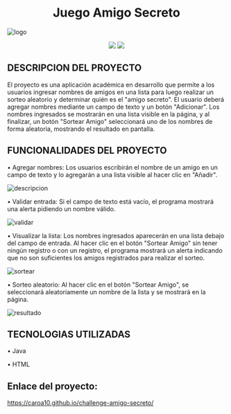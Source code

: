 <h1 align="center">Juego Amigo Secreto</h1>

![logo](https://github.com/user-attachments/assets/5f5b33bb-cc49-4c29-94d6-592752e498b1)

<p align="center">
<img src="https://img.shields.io/badge/ESTADO-EN%20DESARROLLO-green?style=plastic">
<img src="https://img.shields.io/badge/VERSION-ACADEMICA-blue?style=plastic">
</p>

## DESCRIPCION DEL PROYECTO

El proyecto es una aplicación académica en desarrollo que permite a los usuarios ingresar nombres de amigos en una lista para luego realizar un sorteo aleatorio y determinar quién es el "amigo secreto".
El usuario deberá agregar nombres mediante un campo de texto y un botón "Adicionar". Los nombres ingresados se mostrarán en una lista visible en la página, y al finalizar, un botón "Sortear Amigo" seleccionará uno de los nombres de forma aleatoria, mostrando el resultado en pantalla.

## FUNCIONALIDADES DEL PROYECTO

•	Agregar nombres: Los usuarios escribirán el nombre de un amigo en un campo de texto y lo agregarán a una lista visible al hacer clic en "Añadir".

![descripcion](https://github.com/user-attachments/assets/5f2d24d2-98a5-459b-a1e2-0eee67ca01fc)

•	Validar entrada: Si el campo de texto está vacío, el programa mostrará una alerta pidiendo un nombre válido.

![validar](https://github.com/user-attachments/assets/c583b5cc-a78f-4f28-a8f9-d9dedeb36c60)


•	Visualizar la lista: Los nombres ingresados aparecerán en una lista debajo del campo de entrada. Al hacer clic en el botón "Sortear Amigo" sin tener ningún registro o con un registro, el programa mostrará un alerta indicando que no son suficientes los amigos registrados para realizar el sorteo.

![sortear](https://github.com/user-attachments/assets/cff7b823-0a80-4583-9572-7b3ed406e2c9)


•	Sorteo aleatorio: Al hacer clic en el botón "Sortear Amigo", se seleccionará aleatoriamente un nombre de la lista y se mostrará en la página.

![resultado](https://github.com/user-attachments/assets/d8ae129b-43d2-44ea-8c85-31a11121c26c)


## TECNOLOGIAS UTILIZADAS
•	Java

•	HTML

## Enlace del proyecto:

https://caroa10.github.io/challenge-amigo-secreto/
